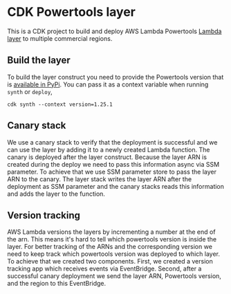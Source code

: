 <!-- markdownlint-disable MD041 MD043-->
# CDK Powertools layer

This is a CDK project to build and deploy AWS Lambda Powertools [Lambda layer](https://docs.aws.amazon.com/lambda/latest/dg/gettingstarted-concepts.html#gettingstarted-concepts-layer) to multiple commercial regions.

## Build the layer

To build the layer construct you need to provide the Powertools version that is [available in PyPi](https://pypi.org/project/aws-lambda-powertools/).
You can pass it as a context variable when running `synth` or `deploy`,

```shell
cdk synth --context version=1.25.1
```

## Canary stack

We use a canary stack to verify that the deployment is successful and we can use the layer by adding it to a newly created Lambda function.
The canary is deployed after the layer construct. Because the layer ARN is created during the deploy we need to pass this information async via SSM parameter.
To achieve that we use SSM parameter store to pass the layer ARN to the canary.
The layer stack writes the layer ARN after the deployment as SSM parameter and the canary stacks reads this information and adds the layer to the function.

## Version tracking

AWS Lambda versions the layers by incrementing a number at the end of the arn.
This means it's hard to tell which powertools version is inside the layer.
For better tracking of the ARNs and the corresponding version we need to keep track which powertools version was deployed to which layer.
To achieve that we created two components. First, we created a version tracking app which receives events via EventBridge. Second, after a successful canary deployment we send the layer ARN, Powertools version, and the region to this EventBridge.
